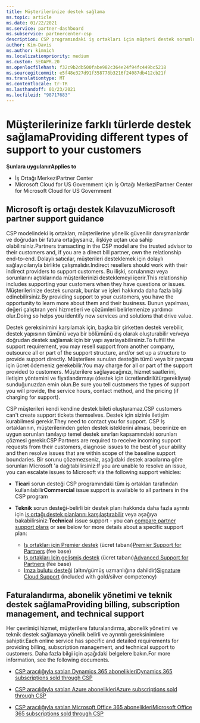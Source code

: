 ```yaml
---
title: Müşterilerinize destek sağlama
ms.topic: article
ms.date: 01/22/2021
ms.service: partner-dashboard
ms.subservice: partnercenter-csp
description: CSP programındaki iş ortakları için müşteri destek sorumlulukları hakkında bilgi edinin. Faturalandırma, abonelik yönetimi ve teknik sorunlar için desteği içerir.
author: Kim-Davis
ms.author: kimnich
ms.localizationpriority: medium
ms.custom: SEOAPR.20
ms.openlocfilehash: f32c9b2db500fabe982c364e24f94fc449bc5218
ms.sourcegitcommit: e5f48e327d91f358778b3216f24087db412cb21f
ms.translationtype: MT
ms.contentlocale: tr-TR
ms.lasthandoff: 01/23/2021
ms.locfileid: "98717683"
---
```

# <a name="providing-different-types-of-support-to-your-customers"></a><span data-ttu-id="0a379-104">Müşterilerinize farklı türlerde destek sağlama</span><span class="sxs-lookup"><span data-stu-id="0a379-104">Providing different types of support to your customers</span></span>

<span data-ttu-id="0a379-105">**Şunlara uygulanır**</span><span class="sxs-lookup"><span data-stu-id="0a379-105">**Applies to**</span></span>

-  <span data-ttu-id="0a379-106">İş Ortağı Merkezi</span><span class="sxs-lookup"><span data-stu-id="0a379-106">Partner Center</span></span>
-  <span data-ttu-id="0a379-107">Microsoft Cloud for US Government için İş Ortağı Merkezi</span><span class="sxs-lookup"><span data-stu-id="0a379-107">Partner Center for Microsoft Cloud for US Government</span></span>


## <a name="microsoft-partner-support-guidance"></a><span data-ttu-id="0a379-108">Microsoft iş ortağı destek Kılavuzu</span><span class="sxs-lookup"><span data-stu-id="0a379-108">Microsoft partner support guidance</span></span>

<span data-ttu-id="0a379-109">CSP modelindeki iş ortakları, müşterilerine yönelik güvenilir danışmanlardır ve doğrudan bir fatura ortağıysanız, ilişkiye uçtan uca sahip olabilirsiniz.</span><span class="sxs-lookup"><span data-stu-id="0a379-109">Partners transacting in the CSP model are the trusted advisor to their customers and, if you are a direct bill partner, own the relationship end-to-end.</span></span> <span data-ttu-id="0a379-110">Dolaylı satıcılar, müşterileri desteklemek için dolaylı sağlayıcılarıyla birlikte çalışmalıdır.</span><span class="sxs-lookup"><span data-stu-id="0a379-110">Indirect resellers should work with their indirect providers to support customers.</span></span> <span data-ttu-id="0a379-111">Bu ilişki, sorularınızı veya sorunlarını açtıklarında müşterilerinizi desteklemeyi içerir.</span><span class="sxs-lookup"><span data-stu-id="0a379-111">This relationship includes supporting your customers when they have questions or issues.</span></span> <span data-ttu-id="0a379-112">Müşterilerinize destek sunarak, bunlar ve işleri hakkında daha fazla bilgi edinebilirsiniz.</span><span class="sxs-lookup"><span data-stu-id="0a379-112">By providing support to your customers, you have the opportunity to learn more about them and their business.</span></span> <span data-ttu-id="0a379-113">Bunun yapılması, değeri çalıştıran yeni hizmetleri ve çözümleri belirlemenize yardımcı olur.</span><span class="sxs-lookup"><span data-stu-id="0a379-113">Doing so helps you identify new services and solutions that drive value.</span></span>

<span data-ttu-id="0a379-114">Destek gereksinimini karşılamak için, başka bir şirketten destek verebilir, destek yapısının tümünü veya bir bölümünü dış olarak oluşturabilir ve/veya doğrudan destek sağlamak için bir yapı ayarlayabilirsiniz.</span><span class="sxs-lookup"><span data-stu-id="0a379-114">To fulfill the support requirement, you may resell support from another company, outsource all or part of the support structure, and/or set up a structure to provide support directly.</span></span> <span data-ttu-id="0a379-115">Müşterilere sunulan desteğin tümü veya bir parçası için ücret ödemeniz gerekebilir.</span><span class="sxs-lookup"><span data-stu-id="0a379-115">You may charge for all or part of the support provided to customers.</span></span> <span data-ttu-id="0a379-116">Müşterilere sağlayacağınızı, hizmet saatlerini, iletişim yöntemini ve fiyatlandırmayı (destek için ücretlendirilütürgerekliyse) sunduğunuzdan emin olun.</span><span class="sxs-lookup"><span data-stu-id="0a379-116">Be sure you tell customers the types of support you will provide, the service hours, contact method, and the pricing (if charging for support).</span></span>

<span data-ttu-id="0a379-117">CSP müşterileri kendi kendine destek bileti oluşturamaz.</span><span class="sxs-lookup"><span data-stu-id="0a379-117">CSP customers can't create support tickets themselves.</span></span> <span data-ttu-id="0a379-118">Destek için sizinle iletişim kurabilmesi gerekir.</span><span class="sxs-lookup"><span data-stu-id="0a379-118">They need to contact you for support.</span></span> <span data-ttu-id="0a379-119">CSP Iş ortaklarının, müşterilerinden gelen destek isteklerini alması, becerinize en uygun sorunları tanılayıp temel destek sınırları kapsamındaki sorunları çözmesi gerekir.</span><span class="sxs-lookup"><span data-stu-id="0a379-119">CSP Partners are required to receive incoming support requests from their customers, diagnose issues to the best of your ability and then resolve issues that are within scope of the baseline support boundaries.</span></span> <span data-ttu-id="0a379-120">Bir sorunu çözemezseniz, aşağıdaki destek aracılarına göre sorunları Microsoft 'a dağıtabilirsiniz:</span><span class="sxs-lookup"><span data-stu-id="0a379-120">If you are unable to resolve an issue, you can escalate issues to Microsoft via the following support vehicles:</span></span>

- <span data-ttu-id="0a379-121">**Ticari** sorun desteği CSP programındaki tüm iş ortakları tarafından kullanılabilir</span><span class="sxs-lookup"><span data-stu-id="0a379-121">**Commercial** issue support is available to all partners in the CSP program</span></span>

- <span data-ttu-id="0a379-122">**Teknik** sorun desteği-belirli bir destek planı hakkında daha fazla ayrıntı için [iş ortağı destek planlarını karşılaştırabilir](https://partner.microsoft.com/support/partnersupport) veya aşağıya bakabilirsiniz:</span><span class="sxs-lookup"><span data-stu-id="0a379-122">**Technical** issue support - you can [compare partner support plans](https://partner.microsoft.com/support/partnersupport) or see below for more details about a specific support plan:</span></span>

  - <span data-ttu-id="0a379-123">[Iş ortakları için Premier destek](https://partner.microsoft.com/support/microsoft-services-premier-support) (ücret tabanı)</span><span class="sxs-lookup"><span data-stu-id="0a379-123">[Premier Support for Partners](https://partner.microsoft.com/support/microsoft-services-premier-support) (fee base)</span></span>
  - <span data-ttu-id="0a379-124">[Iş ortakları Için gelişmiş destek](https://partner.microsoft.com/support/advanced-cloud-support) (ücret tabanı)</span><span class="sxs-lookup"><span data-stu-id="0a379-124">[Advanced Support for Partners](https://partner.microsoft.com/support/advanced-cloud-support) (fee base)</span></span>
  - <span data-ttu-id="0a379-125">[Imza bulutu desteği](https://docs.microsoft.com/partner-center/manage-your-partner-network-benefits) (altın/gümüş uzmanlığına dahildir)</span><span class="sxs-lookup"><span data-stu-id="0a379-125">[Signature Cloud Support](https://docs.microsoft.com/partner-center/manage-your-partner-network-benefits) (included with gold/silver competency)</span></span>

## <a name="providing-billing-subscription-management-and-technical-support"></a><span data-ttu-id="0a379-126">Faturalandırma, abonelik yönetimi ve teknik destek sağlama</span><span class="sxs-lookup"><span data-stu-id="0a379-126">Providing billing, subscription management, and technical support</span></span> 

<span data-ttu-id="0a379-127">Her çevrimiçi hizmet, müşterilere faturalandırma, abonelik yönetimi ve teknik destek sağlamaya yönelik belirli ve ayrıntılı gereksinimlere sahiptir.</span><span class="sxs-lookup"><span data-stu-id="0a379-127">Each online service has specific and detailed requirements for providing billing, subscription management, and technical support to customers.</span></span> <span data-ttu-id="0a379-128">Daha fazla bilgi için aşağıdaki belgelere bakın.</span><span class="sxs-lookup"><span data-stu-id="0a379-128">For more information, see the following documents.</span></span>

- [<span data-ttu-id="0a379-129">CSP aracılığıyla satılan Dynamics 365 abonelikleri</span><span class="sxs-lookup"><span data-stu-id="0a379-129">Dynamics 365 subscriptions sold through CSP</span></span>](https://www.microsoftpartnercommunity.com/t5/CSP/Microsoft-Partner-Support-Guidance/m-p/5262#M30)

- [<span data-ttu-id="0a379-130">CSP aracılığıyla satılan Azure abonelikleri</span><span class="sxs-lookup"><span data-stu-id="0a379-130">Azure subscriptions sold through CSP</span></span>](https://www.microsoftpartnercommunity.com/t5/CSP/Microsoft-Partner-Support-Guidance/m-p/5263#M31)

- [<span data-ttu-id="0a379-131">CSP aracılığıyla satılan Microsoft Office 365 abonelikleri</span><span class="sxs-lookup"><span data-stu-id="0a379-131">Microsoft Office 365 subscriptions sold through CSP</span></span>](https://www.microsoftpartnercommunity.com/t5/CSP/Microsoft-Partner-Support-Guidance/m-p/5264#M32)



 

 




